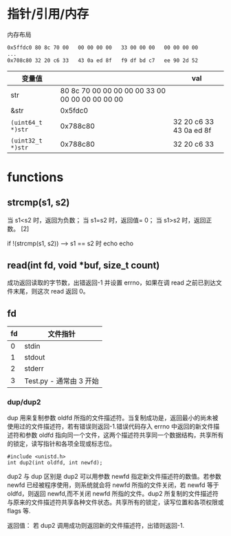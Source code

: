 # 指针/引用/内存

内存布局

```sh
0x5ffdc0 80 8c 70 00   00 00 00 00   33 00 00 00   00 00 00 00
...
0x708c80 32 20 c6 33   43 0a ed 8f   f9 df bd c7   ee 90 2d 52
```

| 变量值            |                                                 | val                     |
| ----------------- | ----------------------------------------------- | ----------------------- |
| str               | 80 8c 70 00 00 00 00 00 33 00 00 00 00 00 00 00 |
| &str              | 0x5fdc0                                         |
| `(uint64_t *)str` | 0x788c80                                        | 32 20 c6 33 43 0a ed 8f |
| `(uint32_t *)str` | 0x788c80                                        | 32 20 c6 33             |

# functions

## strcmp(s1, s2)

当 s1<s2 时，返回为负数；
当 s1=s2 时，返回值= 0；
当 s1>s2 时，返回正数。 [2]

if !(strcmp(s1, s2)) --> s1 == s2 时 echo
echo

## read(int fd, void \*buf, size_t count)

成功返回读取的字节数，出错返回-1 并设置 errno，如果在调 read 之前已到达文件末尾，则这次 read 返回 0。

## fd

| fd  | 文件指针                |
| --- | ----------------------- |
| 0   | stdin                   |
| 1   | stdout                  |
| 2   | stderr                  |
| 3   | Test.py - 通常由 3 开始 |

### dup/dup2

dup 用来复制参数 oldfd 所指的文件描述符。当复制成功是，返回最小的尚未被使用过的文件描述符，若有错误则返回-1.错误代码存入 errno 中返回的新文件描述符和参数 oldfd 指向同一个文件，这两个描述符共享同一个数据结构，共享所有的锁定，读写指针和各项全现或标志位。

```
#include <unistd.h>
int dup2(int oldfd, int newfd);
```

dup2 与 dup 区别是 dup2 可以用参数 newfd 指定新文件描述符的数值。若参数 newfd 已经被程序使用，则系统就会将 newfd 所指的文件关闭，若 newfd 等于 oldfd，则返回 newfd,而不关闭 newfd 所指的文件。dup2 所复制的文件描述符与原来的文件描述符共享各种文件状态。共享所有的锁定，读写位置和各项权限或 flags 等.

返回值： 若 dup2 调用成功则返回新的文件描述符，出错则返回-1.
